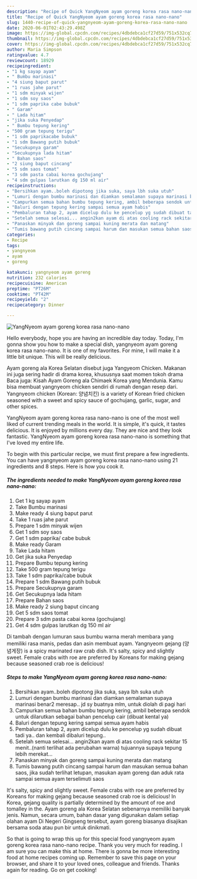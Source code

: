 ```yaml
---
description: "Recipe of Quick YangNyeom ayam goreng korea rasa nano-nano"
title: "Recipe of Quick YangNyeom ayam goreng korea rasa nano-nano"
slug: 1440-recipe-of-quick-yangnyeom-ayam-goreng-korea-rasa-nano-nano
date: 2020-06-01T02:43:29.498Z
image: https://img-global.cpcdn.com/recipes/4dbdebca1cf27d59/751x532cq70/yangnyeom-ayam-goreng-korea-rasa-nano-nano-foto-resep-utama.jpg
thumbnail: https://img-global.cpcdn.com/recipes/4dbdebca1cf27d59/751x532cq70/yangnyeom-ayam-goreng-korea-rasa-nano-nano-foto-resep-utama.jpg
cover: https://img-global.cpcdn.com/recipes/4dbdebca1cf27d59/751x532cq70/yangnyeom-ayam-goreng-korea-rasa-nano-nano-foto-resep-utama.jpg
author: Maria Simpson
ratingvalue: 4.7
reviewcount: 18929
recipeingredient:
- "1 kg sayap ayam"
- " Bumbu marinasi"
- "4 siung baput parut"
- "1 ruas jahe parut"
- "1 sdm minyak wijen"
- "1 sdm soy saos"
- "1 sdm paprika cabe bubuk"
- " Garam"
- " Lada hitam"
- "jika suka Penyedap"
- " Bumbu tepung kering"
- "500 gram tepung terigu"
- "1 sdm paprikacabe bubuk"
- "1 sdm Bawang putih bubuk"
- "Secukupnya garam"
- "Secukupnya lada hitam"
- " Bahan saos"
- "2 siung baput cincang"
- "5 sdm saos tomat"
- "3 sdm pasta cabai korea gochujang"
- "4 sdm gulpas larutkan dg 150 ml air"
recipeinstructions:
- "Bersihkan ayam..boleh dipotong jika suka, saya lbh suka utuh"
- "Lumuri dengan bumbu marinasi dan diamkan semalaman supaya marinasi benar2 meresap.. jd sy buatnya mlm, untuk diolah di pagi hari"
- "Campurkan semua bahan bumbu tepung kering, ambil beberapa sendok untuk dilarutkan sebagai bahan pencelup cair (dibuat kental ya)"
- "Baluri dengan tepung kering sampai semua ayam habis"
- "Pembaluran tahap 2, ayam dicelup dulu ke pencelup yg sudah dibuat tadi ya.. dan kembali dibaluri tepung.."
- "Setelah semua selesai... angin2kan ayam di atas cooling rack sekitar 15 menit..(nanti terlihat ada perubahan warna) tujuannya supaya tepung lebih merekat..."
- "Panaskan minyak dan goreng sampai kuning merata dan matang"
- "Tumis bawang putih cincang sampai harum dan masukan semua bahan saos, jika sudah terlihat letupan, masukan ayam goreng dan aduk rata sampai semua ayam terselimuti saos"
categories:
- Recipe
tags:
- yangnyeom
- ayam
- goreng

katakunci: yangnyeom ayam goreng 
nutrition: 232 calories
recipecuisine: American
preptime: "PT26M"
cooktime: "PT42M"
recipeyield: "2"
recipecategory: Dinner

---
```



![YangNyeom ayam goreng korea rasa nano-nano](https://img-global.cpcdn.com/recipes/4dbdebca1cf27d59/751x532cq70/yangnyeom-ayam-goreng-korea-rasa-nano-nano-foto-resep-utama.jpg)

Hello everybody, hope you are having an incredible day today. Today, I'm gonna show you how to make a special dish, yangnyeom ayam goreng korea rasa nano-nano. It is one of my favorites. For mine, I will make it a little bit unique. This will be really delicious.

Ayam goreng ala Korea Selatan disebut juga Yangyeom Chicken. Makanan ini juga sering hadir di drama korea, khususnya saat momen tokoh drama Baca juga: Kisah Ayam Goreng ala Chimaek Korea yang Mendunia. Kamu bisa membuat yangnyeom chicken sendiri di rumah dengan resep dari. Yangnyeom chicken (Korean: 양념치킨) is a variety of Korean fried chicken seasoned with a sweet and spicy sauce of gochujang, garlic, sugar, and other spices.

YangNyeom ayam goreng korea rasa nano-nano is one of the most well liked of current trending meals in the world. It is simple, it's quick, it tastes delicious. It is enjoyed by millions every day. They are nice and they look fantastic. YangNyeom ayam goreng korea rasa nano-nano is something that I've loved my entire life.


To begin with this particular recipe, we must first prepare a few ingredients. You can have yangnyeom ayam goreng korea rasa nano-nano using 21 ingredients and 8 steps. Here is how you cook it.

<!--inarticleads1-->

##### The ingredients needed to make YangNyeom ayam goreng korea rasa nano-nano:

1. Get 1 kg sayap ayam
1. Take  Bumbu marinasi
1. Make ready 4 siung baput parut
1. Take 1 ruas jahe parut
1. Prepare 1 sdm minyak wijen
1. Get 1 sdm soy saos
1. Get 1 sdm paprika/ cabe bubuk
1. Make ready  Garam
1. Take  Lada hitam
1. Get jika suka Penyedap
1. Prepare  Bumbu tepung kering
1. Take 500 gram tepung terigu
1. Take 1 sdm paprika/cabe bubuk
1. Prepare 1 sdm Bawang putih bubuk
1. Prepare Secukupnya garam
1. Get Secukupnya lada hitam
1. Prepare  Bahan saos
1. Make ready 2 siung baput cincang
1. Get 5 sdm saos tomat
1. Prepare 3 sdm pasta cabai korea (gochujang)
1. Get 4 sdm gulpas larutkan dg 150 ml air


Di tambah dengan lumuran saus bumbu warna merah membara yang memiliki rasa manis, pedas dan asin membuat ayam. Yangnyeom gejang (양념게장) is a spicy marinated raw crab dish. It&#39;s salty, spicy and slightly sweet. Female crabs with roe are preferred by Koreans for making gejang because seasoned crab roe is delicious! 

<!--inarticleads2-->

##### Steps to make YangNyeom ayam goreng korea rasa nano-nano:

1. Bersihkan ayam..boleh dipotong jika suka, saya lbh suka utuh
1. Lumuri dengan bumbu marinasi dan diamkan semalaman supaya marinasi benar2 meresap.. jd sy buatnya mlm, untuk diolah di pagi hari
1. Campurkan semua bahan bumbu tepung kering, ambil beberapa sendok untuk dilarutkan sebagai bahan pencelup cair (dibuat kental ya)
1. Baluri dengan tepung kering sampai semua ayam habis
1. Pembaluran tahap 2, ayam dicelup dulu ke pencelup yg sudah dibuat tadi ya.. dan kembali dibaluri tepung..
1. Setelah semua selesai... angin2kan ayam di atas cooling rack sekitar 15 menit..(nanti terlihat ada perubahan warna) tujuannya supaya tepung lebih merekat...
1. Panaskan minyak dan goreng sampai kuning merata dan matang
1. Tumis bawang putih cincang sampai harum dan masukan semua bahan saos, jika sudah terlihat letupan, masukan ayam goreng dan aduk rata sampai semua ayam terselimuti saos


It&#39;s salty, spicy and slightly sweet. Female crabs with roe are preferred by Koreans for making gejang because seasoned crab roe is delicious! In Korea, gejang quality is partially determined by the amount of roe and tomalley in the. Ayam goreng ala Korea Selatan sebenarnya memiliki banyak jenis. Namun, secara umum, bahan dasar yang digunakan dalam setiap olahan ayam Di Negeri Gingseng tersebut, ayam goreng biasanya disajikan bersama soda atau pun bir untuk dinikmati. 

So that is going to wrap this up for this special food yangnyeom ayam goreng korea rasa nano-nano recipe. Thank you very much for reading. I am sure you can make this at home. There is gonna be more interesting food at home recipes coming up. Remember to save this page on your browser, and share it to your loved ones, colleague and friends. Thanks again for reading. Go on get cooking!
